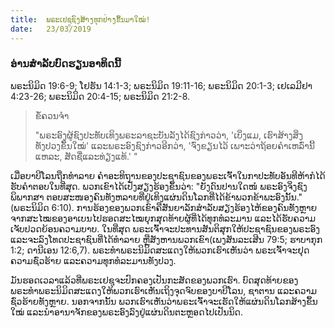```yaml
---
title:  ພຣະເຢຊູຊົງສ້າງທຸກຢ່າງຂຶ້ນມາໃໝ່!
date:   23/03/2019
---
```


### ອ່ານສຳລັບບົດຮຽນອາທິດນີ້
ພຣະນິມິດ 19:6-9; ໂຢຮັນ 14:1-3; ພຣະນິມິດ 19:11-16; ພຣະນິມິດ 20:1-3; ເຢເລມີຢາ 4:23-26; ພຣະນິມິດ 20:4-15; ພຣະນິມິດ 21:2-8.

> <p>ຂໍ້ຄວນຈຳ</p>
> "ພຣະອົງຜູ້ຊົງປະທັບເທິງພຣະລາຊະບັນລັງໄດ້ຊົງກ່າວວ່າ, 'ເບິ່ງແມ, ເຮົາສ້າງສິ່ງທັງປວງຂຶ້ນໃໝ່' ແລະພຣະອົງຊົງກ່າວອີກວ່າ, 'ຈົ່ງຂຽນໄວ້ ເພາະວ່າຖ້ອຍຄຳເຫລົ່ານີ້ແຫລະ, ສັດຊື່ແລະທ່ຽງແທ້.' "

ເມື່ອບາບີໂລນຖືກທຳລາຍ ຄຳອະທິຖານຂອງປະຊາຊົນຂອງພຣະເຈົ້າໃນກາປະທັບອັນທີຫ້າກໍໄດ້ຮັບຄຳຕອບໃນທີ່ສຸດ. ພວກເຂົາໄດ້ເປັ່ງສຽງຮ້ອງຂຶ້ນວ່າ: "ຍັງດົນປານໃດໜໍ ພຣະອົງຈິ່ງຊົງພິພາກສາ ຕອບສະໜອງຄົນທັງຫລາຍທີ່ຢູ່ເທິງແຜ່ນດິນໂລກທີ່ໄດ້ຂ້າພວກຂ້າພະອົງນັ້ນ." (ພຣະນິມິດ 6:10). ການຮ້ອງຂອງພວກເຂົາຄືສັນຍາລັກສຳລັບສຽງຮ້ອງໄຫ້ຂອງຄົນທັງຫຼາຍຈາກສະໄໝຂອງອາເບນໄປຮອດສະໄໝຍຸກສຸດທ້າຍຜູ້ທີ່ໄດ້ທຸກທໍລະມານ ແລະໄດ້ຮັບຄວາມເຈັບປວດຍ້ອນຄວາມບາບ. ໃນທີ່ສຸດ ພຣະເຈົ້າຈະປະທານສັນຕິສຸກໃຫ້ປະຊາຊົນຂອງພຣະອົງ ແລະຈະລົງໂທດປະຊາຊົນທີ່ໄດ້ທຳລາຍ ຫຼືສັງຫານພວກເຂົາ(ເພງສັນລະເສີນ 79:5; ຮາບາກຸກ 1:2; ດານີເອນ 12:6,7). ພຣະທຳພຣະນິມິດສະແດງໃຫ້ພວກເຮົາເຫັນວ່າ ພຣະເຈົ້າຈະຢຸດຄວາມຊົ່ວຮ້າຍ ແລະຄວາມທຸກທໍລະມານທັງປວງ.

ມັນຮອດເວລາແລ້ວທີ່ພຣະເຢຊູຈະປົກຄອງເປັນກະສັດຂອງພວກເຮົາ. ບົດສຸດທ້າຍຂອງພຣະທຳພຣະນິມິດສະແດງໃຫ້ພວກເຮົາເຫັນເຖິງຈຸດຈົບຂອງບາບີໂລນ, ຊາຕານ ແລະຄວາມຊົ່ວຮ້າຍທັງຫຼາຍ. ນອກຈາກນັ້ນ ພວກເຮົາເຫັນວ່າພຣະເຈົ້າຈະເຮັດໃຫ້ແຜ່ນດິນໂລກສ້າງຂຶ້ນໃໝ່ ແລະນຳອານາຈັກຂອງພຣະອົງລົງຢູ່ແຜ່ນດິນຕະຫຼອດໄປເປັນນິດ.